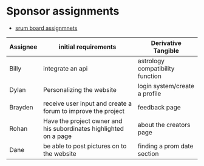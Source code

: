 # Sponsor assignments

- [srum board assignmnets](https://github.com/BillyCherres/squirty_grinnellians/projects/1#card-79224916)

| Assignee   | initial requirements | Derivative Tangible | 
| ----------- | ----------- | ----------- |
| Billy  |   integrate an api    |  astrology compatibility function   |
| Dylan  | Personalizing the website       | login system/create a  profile        |
|Brayden   | receive user input and create a forum to improve the project        | feedback page       |
| Rohan  | Have the project owner and his subordinates highlighted on a page       | about the creators page        |
| Dane   | be able to post pictures on to the website        | finding a prom date section       |
